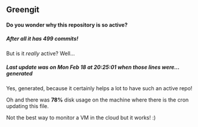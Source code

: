 ## Greengit

#### Do you wonder why this repository is so active?

##### After all it has 499 commits!

But is it *really* active? Well...

##### Last update was on Mon Feb 18 at 20:25:01 when those lines were... generated

Yes, generated, because it certainly helps a lot to have such an active repo!

Oh and there was **78%** disk usage on the machine
where there is the cron updating this file.

Not the best way to monitor a VM in the cloud but it works! :)
